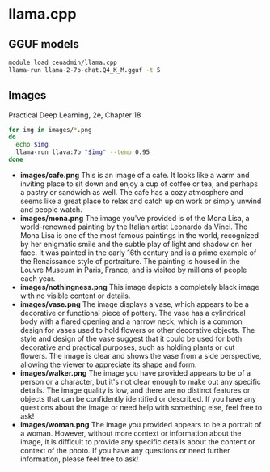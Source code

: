 # llama.cpp

## GGUF models

```bash
module load ceuadmin/llama.cpp
llama-run llama-2-7b-chat.Q4_K_M.gguf -t 5
```

## Images

Practical Deep Learning, 2e, Chapter 18

```bash
for img in images/*.png
do
  echo $img
  llama-run llava:7b "$img" --temp 0.95
done
```

- **images/cafe.png**
 This is an image of a cafe. It looks like a warm and inviting place to sit down and enjoy a cup of coffee or tea, and perhaps a pastry or sandwich as well. The cafe has a cozy atmosphere and seems like a great place to relax and catch up on work or simply unwind and people watch.
- **images/mona.png**
 The image you've provided is of the Mona Lisa, a world-renowned painting by the Italian artist Leonardo da Vinci. The Mona Lisa is one of the most famous paintings in the world, recognized by her enigmatic smile and the subtle play of light and shadow on her face. It was painted in the early 16th century and is a prime example of the Renaissance style of portraiture. The painting is housed in the Louvre Museum in Paris, France, and is visited by millions of people each year.
- **images/nothingness.png**
 This image depicts a completely black image with no visible content or details.
- **images/vase.png**
 The image displays a vase, which appears to be a decorative or functional piece of pottery. The vase has a cylindrical body with a flared opening and a narrow neck, which is a common design for vases used to hold flowers or other decorative objects. The style and design of the vase suggest that it could be used for both decorative and practical purposes, such as holding plants or cut flowers. The image is clear and shows the vase from a side perspective, allowing the viewer to appreciate its shape and form.
- **images/walker.png**
 The image you have provided appears to be of a person or a character, but it's not clear enough to make out any specific details. The image quality is low, and there are no distinct features or objects that can be confidently identified or described. If you have any questions about the image or need help with something else, feel free to ask!
- **images/woman.png**
 The image you provided appears to be a portrait of a woman. However, without more context or information about the image, it is difficult to provide any specific details about the content or context of the photo. If you have any questions or need further information, please feel free to ask!
